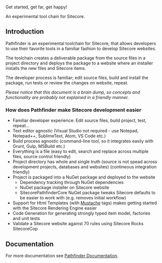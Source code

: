Get started, get far, get happy!

An experimental tool chain for Sitecore.

## Introduction
Pathfinder is an experimental toolchain for Sitecore, that allows developers to use their favorite tools 
in a familiar fashion to develop Sitecore websites.

The toolchain creates a deliverable package from the source files in a project directory and deploys 
the package to a website where an installer installs the new files and Sitecore items.

The developer process is familiar; edit source files, build and install the package, run tests or review the 
changes on website, repeat.

*Please notice that this document is a brain dump, so concepts and functionality are probably not explained 
in a friendly manner.*

### How does Pathfinder make Sitecore development easier
* Familiar developer experience: Edit source files, build project, test, repeat...
* Text editor agnostic (Visual Studio not required - use Notepad, Notepad++, SublimeText, Atom, VS Code etc.)
* Build process agnostic (command-line tool, so it integrates easily with Grunt, Gulp, MSBuild etc.)
* Everything is a file (easy to edit, search and replace across multiple files, source control friendly)
* Project directory has whole and single truth (source is not spead across development projects, databases and websites) (contineous integration friendly) 
* Project is packaged into a NuGet package and deployed to the website
  * Dependency tracking through NuGet dependencies
  * NuGet package installer on Sitecore website
  * SitecorePathfinderCore NuGet package tweaks Sitecore defaults to be easier to work with (e.g. removes initial workflow)
* Support for Html Templates (with [Mustache](https://mustache.github.io/mustache.5.html) tags) makes getting started with the Sitecore Rendering Engine easier
* Code Generation for generating strongly typed item model, factories and unit tests
* Validate a Sitecore website against 70 rules using Sitecore Rocks SitecoreCop

## Documentation
For more documentation see [Pathfinder Documentation](https://github.com/JakobChristensen/Sitecore.Pathfinder/blob/master/docs/README.md).